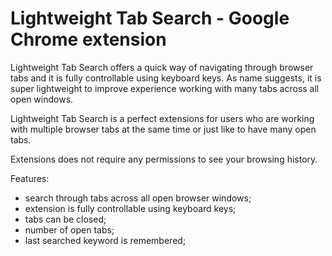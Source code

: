 # Lightweight Tab Search - Google Chrome extension
Lightweight Tab Search offers a quick way of navigating through browser tabs and it is fully controllable using keyboard keys. As name suggests, it is super lightweight to improve experience working with many tabs across all open windows.

Lightweight Tab Search is a perfect extensions for users who are working with multiple browser tabs at the same time or just like to have many open tabs.

Extensions does not require any permissions to see your browsing history.

Features:
- search through tabs across all open browser windows;
- extension is fully controllable using keyboard keys;
- tabs can be closed;
- number of open tabs;
- last searched keyword is remembered;
